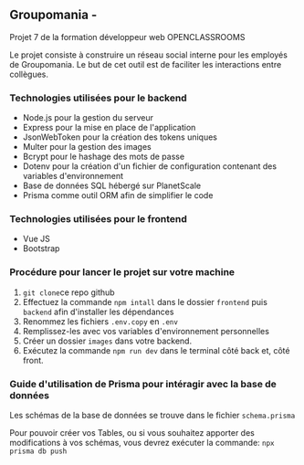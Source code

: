 ## Groupomania -

Projet 7 de la formation développeur web OPENCLASSROOMS

Le projet consiste à construire un réseau social interne pour les employés de Groupomania. Le but de cet outil est de faciliter les interactions entre collègues. 





### Technologies utilisées pour le backend

- Node.js pour la gestion du serveur
- Express pour la mise en place de l'application
- JsonWebToken pour la création des tokens uniques
- Multer pour la gestion des images
- Bcrypt pour le hashage des mots de passe
- Dotenv pour la création d'un fichier de configuration contenant des variables 
  d'environnement
- Base de données SQL hébergé sur PlanetScale
- Prisma comme outil ORM afin de simplifier le code

### Technologies utilisées pour le frontend

- Vue JS 
- Bootstrap

### Procédure pour lancer le projet sur votre machine

1. `git clone`ce repo github
2. Effectuez la commande `npm intall` dans le dossier `frontend` puis `backend` afin d'installer les dépendances
3. Renommez les fichiers `.env.copy` en `.env`
4. Remplissez-les avec vos variables d'environnement personnelles
5. Créer un dossier `images` dans votre backend.
6. Exécutez la commande `npm run dev` dans le terminal côté back et, côté front.

### Guide d'utilisation de Prisma pour intéragir avec la base de données

Les schémas de la base de données se trouve dans le fichier `schema.prisma`

Pour pouvoir créer vos Tables, ou si vous souhaitez apporter des modifications à vos schémas, vous devrez exécuter la commande: `npx prisma db push` 